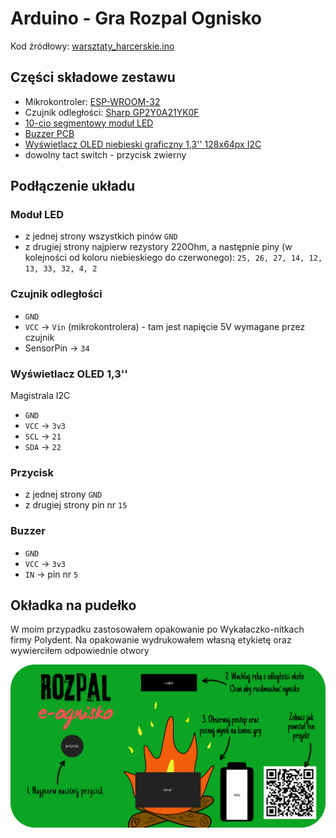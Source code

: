# Arduino - Gra Rozpal Ognisko

Kod źródłowy: [warsztaty_harcerskie.ino](warsztaty_harcerskie.ino)

## Części składowe zestawu

- Mikrokontroler: [ESP-WROOM-32](https://forbot.pl/blog/leksykon/esp32)
- Czujnik odległości: [Sharp GP2Y0A21YK0F](https://botland.com.pl/analogowe-czujniki-odleglosci/29-sharp-gp2y0a21yk0f-analogowy-czujnik-odleglosci-10-80cm-5904422304713.html)
- [10-cio segmentowy moduł LED](https://pl.aliexpress.com/item/1005007095450799.html)
- [Buzzer PCB](https://abc-rc.pl/pl/products/modul-buzzera-aktywnego-na-plytce-pcb-3-3v-5v-stan-wysoki-do-arduino-projektow-diy-i-robotyki-9715.html?gQT=1)
- [Wyświetlacz OLED niebieski graficzny 1,3'' 128x64px I2C](https://botland.com.pl/wyswietlacze-oled/8867-wyswietlacz-oled-niebieski-graficzny-13-128x64px-i2c-v2-niebieskie-znaki-sh1106-5903351241182.html)
- dowolny tact switch - przycisk zwierny

## Podłączenie układu

### Moduł LED

- z jednej strony wszystkich pinów `GND`
- z drugiej strony najpierw rezystory 220Ohm, a następnie piny (w kolejności od koloru niebieskiego do czerwonego): `25, 26, 27, 14, 12, 13, 33, 32, 4, 2`

### Czujnik odległości

- `GND`
- `VCC` -> `Vin` (mikrokontrolera) - tam jest napięcie 5V wymagane przez czujnik
- SensorPin -> `34`

### Wyświetlacz OLED 1,3''

Magistrala I2C
- `GND`
- `VCC` -> `3v3`
- `SCL` -> `21`
- `SDA` -> `22`

### Przycisk 

- z jednej strony `GND`
- z drugiej strony pin nr `15`

### Buzzer

- `GND`
- `VCC` -> `3v3`
- `IN` -> pin nr `5`

## Okładka na pudełko

W moim przypadku zastosowałem opakowanie po Wykałaczko-nitkach firmy Polydent. Na opakowanie wydrukowałem własną etykietę oraz wywierciłem odpowiednie otwory

![Okładka](gra_rozpal_ognisko.png)

